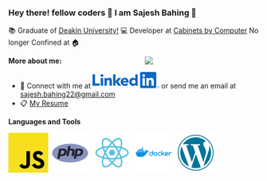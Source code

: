 ### Hey there! fellow coders 👋 I am Sajesh Bahing 👋

:books: Graduate of [Deakin University!](https://www.deakin.edu.au/)
:computer: Developer at [Cabinets by Computer](https://cabinetsbycomputer.com.au/)
No longer Confined at :house:

<img align="right" src="https://media3.giphy.com/media/wpoLqr5FT1sY0/giphy.gif?cid=ecf05e472akw10j0dsk6yb3tes6uh7bzxru2782zfmq1sq27&rid=giphy.gif" width="230" />

**More about me:**
* :link: Connect with me at [![Linkedin](https://github.com/SajeshBahing/SajeshBahing/blob/master/linkedin.svg)](https://www.linkedin.com/in/sajesh-bahing/) or send me an email at [sajesh.bahing22@gmail.com](mailto:sajesh.bahing22@gmail.com)
* :clipboard: [My Resume](https://drive.google.com/file/d/1kNHukuAK8vz6sDtVl0MyJrPEUfZO5ZOt/view?usp=sharing)

**Languages and Tools**

![Js](https://github.com/SajeshBahing/SajeshBahing/blob/master/javascript.svg?v=1)
![PHP](https://github.com/SajeshBahing/SajeshBahing/blob/master/php.svg?v=1)
![Reactjs](https://github.com/SajeshBahing/SajeshBahing/blob/master/react.svg?v=1)
![Docker](https://github.com/SajeshBahing/SajeshBahing/blob/master/docker.svg?v=1)
![Wordpress](https://github.com/SajeshBahing/SajeshBahing/blob/master/wordpress.svg?v=1)

<!--
**SajeshBahing/SajeshBahing** is a ✨ _special_ ✨ repository because its `README.md` (this file) appears on your GitHub profile.

Here are some ideas to get you started:

- 🔭 I’m currently working on ...
- 🌱 I’m currently learning ...
- 👯 I’m looking to collaborate on ...
- 🤔 I’m looking for help with ...
- 💬 Ask me about ...
- 📫 How to reach me: ...
- 😄 Pronouns: ...
- ⚡ Fun fact: ...
-->
